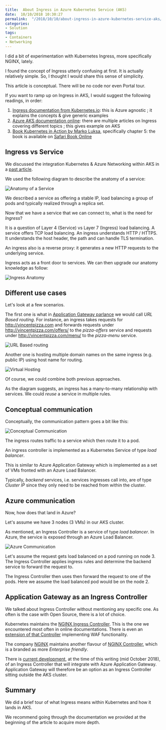 ```yaml
---
title:  About Ingress in Azure Kubernetes Service (AKS)
date:  10/10/2018 10:30:27
permalink:  "/2018/10/10/about-ingress-in-azure-kubernetes-service-aks/"
categories:
- Solution
tags:
- Containers
- Networking
---
```

I did a bit of experimentation with Kubernetes Ingress, more specifically NGINX, lately.

I found the concept of Ingress utterly confusing at first.  It is actually relatively simple.  So, I thought I would share this sense of simplicity.

This article is conceptual.  There will be no code nor even Portal tour.

If you want to ramp up on Ingress in AKS, I would suggest the following readings, in order:

<ol>
<li><a href="https://kubernetes.io/docs/concepts/services-networking/ingress/">Ingress documentation from Kubernetes.io</a>:  this is Azure agnostic ; it explains the concepts &amp; give generic examples</li>
<li><a href="https://docs.microsoft.com/en-ca/azure/aks/ingress-basic">Azure AKS documentation online</a>:  there are multiple articles on Ingress covering different topics ; this gives example on AKS</li>
<li><a href="https://www.goodreads.com/book/show/34013922-kubernetes-in-action">Book Kubernetes in Action by Marko Luksa</a>, specifically chapter 5:  the book is available on <a href="https://www.safaribooksonline.com/library/view/kubernetes-in-action/9781617293726/">Safari Book Online</a></li>
</ol>

<h2>Ingress vs Service</h2>

We discussed the integration Kubernetes &amp; Azure Networking within AKS in a <a href="https://vincentlauzon.com/2018/08/21/kubernetes-services-in-azure-aks-network-integration/">past article</a>.

We used the following diagram to describe the anatomy of a service:

<img src="https://vincentlauzon.files.wordpress.com/2018/08/containers4.png" alt="Anatomy of a Service" />

We described a service as offering a stable IP, load balancing a group of pods  and typically realized through a replica set.

Now that we have a service that we can connect to, what is the need for <em>Ingress</em>?

It is a question of Layer 4 (Service) vs Layer 7 (Ingress) load balancing.  A service offers TCP load balancing.  An ingress understands HTTP / HTTPS.  It understands the host header, the path and can handle TLS termination.

An ingress also is a reverse proxy:  it generates a new HTTP requests to the underlying service.

Ingress acts as a front door to services.  We can then upgrade our anatomy knowledge as follow:

<img src="https://vincentlauzon.files.wordpress.com/2018/10/ingressanatomy.png" alt="Ingress Anatomy" />

<h2>Different use cases</h2>

Let's look at a few scenarios.

The first one is what in <a href="https://vincentlauzon.com/2017/05/08/url-routing-with-azure-application-gateway/">Application Gateway parlance</a> we would call <em>URL Based routing</em>.  For instance, an ingress takes requests for http://vincentpizza.com and forwards requests under http://vincentpizza.com/offers/ to the <em>pizza-offers</em> service and requests under http://vincentpizza.com/menu/ to the <em>pizza-menu</em> service.

<img src="https://vincentlauzon.files.wordpress.com/2018/10/url-based-routing.png" alt="URL Based routing" />

Another one is hosting multiple domain names on the same ingress (e.g. public IP) using host name for routing.

<img src="https://vincentlauzon.files.wordpress.com/2018/10/virtualhosting.png" alt="Virtual Hosting" />

Of course, we could combine both previous approaches.

As the diagram suggests, an ingress has a many-to-many relationship with services.  We could <em>reuse</em> a service in multiple rules.

<h2>Conceptual communication</h2>

Conceptually, the communication pattern goes a bit like this:

<img src="https://vincentlauzon.files.wordpress.com/2018/10/conceptual1.png" alt="Conceptual Communication" />

The ingress routes traffic to a service which then route it to a pod.

An ingress controller is implemented as a Kubernetes Service of type <em>load balancer</em>.

This is similar to Azure Application Gateway which is implemented as a set of VMs fronted with an Azure Load Balancer.

Typically, <em>backend</em> services, i.e. services ingresses call into, are of type <em>Cluster IP</em> since they only need to be reached from within the cluster.

<h2>Azure communication</h2>

Now, how does that land in Azure?

Let's assume we have 3 nodes (3 VMs) in our AKS cluster.

As mentioned, an Ingress Controller is a service of type <em>load balancer</em>.  In Azure, the service is exposed through an Azure Load Balancer.

<img src="https://vincentlauzon.files.wordpress.com/2018/10/azure.png" alt="Azure Communication" />

Let's assume the request gets load balanced on a pod running on node 3.  The Ingress Controller applies ingress rules and determine the backend service to forward the request to.

The Ingress Controller then uses then forward the request to one of the pods.  Here we assume the load balanced pod would be on the node 2.

<h2>Application Gateway as an Ingress Controller</h2>

We talked about Ingress Controller without mentioning any specific one.  As often is the case with Open Source, there is a lot of choice.

Kubernetes maintains the <a href="https://kubernetes.github.io/ingress-nginx/user-guide/nginx-configuration/">NGINX Ingress Controller</a>.  This is the one we encountered most often in online documentations.  There is even an <a href="https://github.com/kubernetes/ingress-nginx/blob/master/docs/user-guide/third-party-addons/modsecurity.md">extension of that Controller</a> implementing WAF functionality.

The company <a href="https://www.nginx.com/">NGINX</a> maintains another flavour of <a href="https://www.nginx.com/products/nginx-controller/">NGINX Controller</a>, which is a branded as more <em>Enterprise friendly</em>.

There is <a href="https://azure.github.io/application-gateway-kubernetes-ingress/">current development</a>, at the time of this writing (mid October 2018), of an Ingress Controller that will integrate with Azure Application Gateway.  Application Gateway will therefore be an option as an Ingress Controller sitting outside the AKS cluster.

<h2>Summary</h2>

We did a brief tour of what Ingress means within Kubernetes and how it lands in AKS.

We recommend going through the documentation we provided at the beginning of the article to acquire more depth.